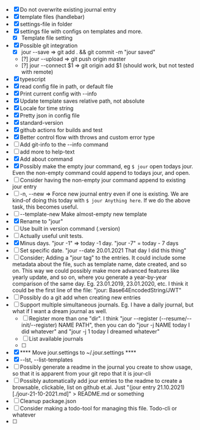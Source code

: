 - [x] Do not overwrite existing journal entry
- [x] template files (handlebar)
- [x] settings-file in folder
- [x] settings file with configs on templates and more.
  - [x] Template file setting
- [x] Possible git integration
  - [x] jour --save => git add . && git commit -m "jour saved"
  - [?] jour --upload => git push origin master
  - [?] jour --connect $1 => git origin add $1 (should work, but not tested with remote)
- [x] typescript
- [x] read config file in path, or default file
- [x] Print current config with --info
- [x] Update template saves relative path, not absolute
- [x] Locale for time string
- [x] Pretty json in config file
- [x] standard-version
- [x] github actions for builds and test
- [x] Better control flow with throws and custom error type
- [ ] Add git-info to the --info command
- [ ] add more to help-text
- [x] Add about command
- [x] Possibly make the empty jour command, eg `$ jour` open todays jour. Even the non-empty command could append to todays jour, and open.
- [ ] Consider having the non-empty jour command append to existing jour entry
- [ ] -n, --new => Force new journal entry even if one is existing. We are kind-of doing this today with `$ jour Anything here`. If we do the above task, this becomes useful.
- [ ] --template-new  Make almost-empty new template
- [x] Rename to "jour"
- [ ] Use built in version command (.version)
- [ ] Actually useful unit tests.
- [x] Minus days. "jour -1" => today -1 day. "jour -7" = today - 7 days
- [ ] Set specific date. "jour --date 20.01.2021 That day I did this thing"
- [ ] Consider; Adding a "jour tag" to the entries. It could include some metadata about the file, such as template name, date created, and so on. This way we could possibly make more advanced features like yearly update, and so on, where you generate a year-by-year comparison of the same day. Eg. 23.01.2019, 23.01.2020, etc. I think it could be the first line of the file: "jour: Base64EncodedString/JWT"
- [ ] Possibly do a git add when creating new entries
- [ ] Support multiple simultaneous journals. Eg. I have a daily journal, but what if I want a dream journal as well.
  - [ ] Register more than one "dir". I think "jour --register (--resume/--init/--register) NAME PATH", then you can do "jour -j NAME today I did whatever" and "jour -j 1 today I dreamed whatever"
  - [ ] List available journals
  - [ ]
- [x] **** Move jour.settings to ~/.jour.settings ****
- [x] --lst, --list-templates
- [ ] Possibly generate a readme in the journal you create to show usage, so that it is apparent from your git repo that it is jour-cli
- [ ] Possibly automatically add jour entries to the readme to create a browsable, clickable, list on github et.al. Just "(jour entry 21.10.2021)[./jour-21-10-2021.md]" > README.md or something
- [ ] Cleanup package.json
- [ ] Consider making a todo-tool for managing this file. Todo-cli or whatever
- [ ]
